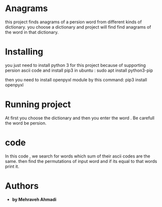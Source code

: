 # Anagrams

this project finds anagrams of a persion word from different kinds of dictionary.
you choose a dictionary and project will find find anagrams of the word in that dictionary. 

# Installing

you just need to install python 3 for this project because of supporting persion ascii code
and install pip3 in ubuntu :
sudo apt install python3-pip


then you need to install openpyxl module by this command:
pip3 install openpyxl


# Running project

At  first you choose the dictionary and then you enter the word . Be carefull the word be persion.


#  code
In this code , we search for words which sum of their ascii codes are  the same. then find the permutations of input word and if its equal to that words print it.


# Authors

* **by Mehraveh Ahmadi** 



